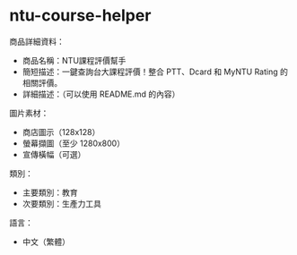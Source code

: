 # ntu-course-helper
   商品詳細資料：
   - 商品名稱：NTU課程評價幫手
   - 簡短描述：一鍵查詢台大課程評價！整合 PTT、Dcard 和 MyNTU Rating 的相關評價。
   - 詳細描述：（可以使用 README.md 的內容）

   圖片素材：
   - 商店圖示（128x128）
   - 螢幕擷圖（至少 1280x800）
   - 宣傳橫幅（可選）

   類別：
   - 主要類別：教育
   - 次要類別：生產力工具

   語言：
   - 中文（繁體）
